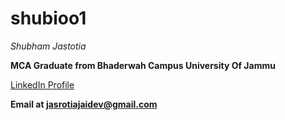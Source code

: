 # shubioo1
*Shubham Jastotia*

**MCA Graduate from Bhaderwah Campus University Of Jammu**

[LinkedIn Profile](https://www.linkedin.com/in/shubham-jasrotia-767208160/)

**Email at jasrotiajaidev@gmail.com**


